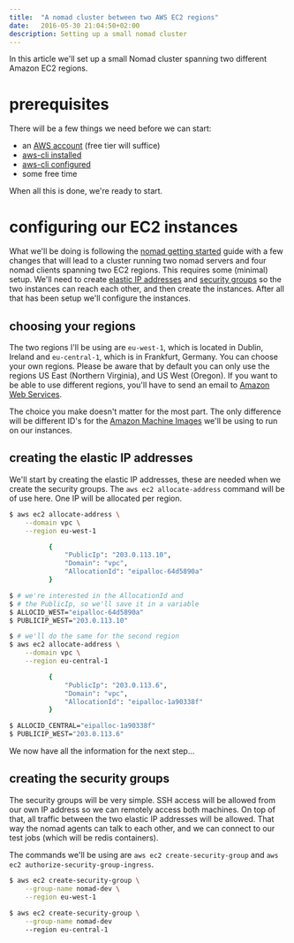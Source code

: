 ```yaml
---
title:  "A nomad cluster between two AWS EC2 regions"
date:   2016-05-30 21:04:50+02:00
description: Setting up a small nomad cluster
---
```


In this article we'll set up a small Nomad cluster spanning two different Amazon
EC2 regions.

# prerequisites

There will be a few things we need before we can start:

* an [AWS account][1] (free tier will suffice)
* [aws-cli installed][2]
* [aws-cli configured][3]
* some free time

When all this is done, we're ready to start.

# configuring our EC2 instances

What we'll be doing is following the [nomad getting started][4] guide with a few changes that
will lead to a cluster running two nomad servers and four nomad clients spanning
two EC2 regions.
This requires some (minimal) setup. We'll need to create [elastic IP addresses][6] and [security groups][5]
so the two instances can reach each other, and then create the instances.
After all that has been setup we'll configure the instances.

## choosing your regions

The two regions I'll be using are `eu-west-1`, which is located in Dublin, Ireland and `eu-central-1`,
which is in Frankfurt, Germany.
You can choose your own regions. Please be aware that by default you can only use the regions
US East (Northern Virginia), and US West (Oregon). If you want to be able to use different regions,
you'll have to send an email to [Amazon Web Services](mailto:aws-verification@amazon.com).

The choice you make doesn't matter for the most part. The only difference will be different
ID's for the [Amazon Machine Images][7] we'll be using to run on our instances.

## creating the elastic IP addresses

We'll start by creating the elastic IP addresses, these are needed when we create the security groups.
The `aws ec2 allocate-address` command will be of use here. One IP will be allocated per region.

```bash
$ aws ec2 allocate-address \
    --domain vpc \
    --region eu-west-1

          {
              "PublicIp": "203.0.113.10",
              "Domain": "vpc",
              "AllocationId": "eipalloc-64d5890a"
          }

$ # we're interested in the AllocationId and
$ # the PublicIp, so we'll save it in a variable
$ ALLOCID_WEST="eipalloc-64d5890a"
$ PUBLICIP_WEST="203.0.113.10"

$ # we'll do the same for the second region
$ aws ec2 allocate-address \
    --domain vpc \
    --region eu-central-1

          {
              "PublicIp": "203.0.113.6",
              "Domain": "vpc",
              "AllocationId": "eipalloc-1a90338f"
          }

$ ALLOCID_CENTRAL="eipalloc-1a90338f"
$ PUBLICIP_WEST="203.0.113.6"

```

We now have all the information for the next step...

## creating the security groups

The security groups will be very simple. SSH access will be allowed from our own IP address
so we can remotely access both machines. 
On top of that, all traffic between the two elastic IP addresses will be allowed. That way
the nomad agents can talk to each other, and we can connect to our test jobs (which will be redis containers).

The commands we'll be using are `aws ec2 create-security-group` and `aws ec2 authorize-security-group-ingress`.

```bash
$ aws ec2 create-security-group \
    --group-name nomad-dev \
    --region eu-west-1
    
$ aws ec2 create-security-group \
    --group-name nomad-dev
    --region eu-central-1
```


[1]:    https://docs.aws.amazon.com/cli/latest/userguide/cli-chap-getting-set-up.html
[2]:    https://docs.aws.amazon.com/cli/latest/userguide/installing.html
[3]:    https://docs.aws.amazon.com/cli/latest/userguide/cli-chap-getting-started.html
[4]:    https://www.nomadproject.io/intro/getting-started/install.html
[5]:    https://docs.aws.amazon.com/AWSEC2/latest/UserGuide/using-network-security.html
[6]:    https://docs.aws.amazon.com/AWSEC2/latest/UserGuide/elastic-ip-addresses-eip.html
[7]:    https://docs.aws.amazon.com/AWSEC2/latest/UserGuide/AMIs.html

